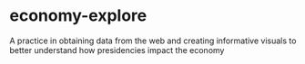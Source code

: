 # economy-explore
A practice in obtaining data from the web and creating informative visuals to better understand how presidencies impact the economy
